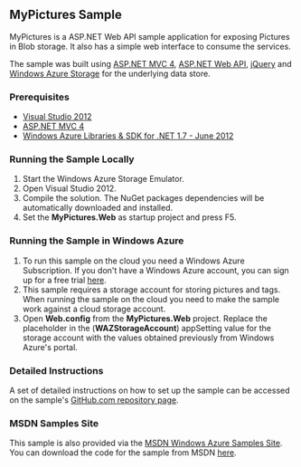 ## MyPictures Sample

MyPictures is a ASP.NET Web API sample application for exposing Pictures in Blob storage. It also has a simple web interface to consume the services.

The sample was built using [ASP.NET MVC 4](http://www.asp.net/mvc/mvc4), [ASP.NET Web API](http://www.asp.net/web-api), [jQuery](http://jquery.com/) and [Windows Azure Storage](http://www.windowsazure.com/en-us/home/features/storage/) for the underlying data store.

### Prerequisites
* [Visual Studio 2012](http://www.microsoft.com/visualstudio/11/)
* [ASP.NET MVC 4](http://www.asp.net/mvc/mvc4)
* [Windows Azure Libraries & SDK for .NET 1.7 - June 2012](http://www.windowsazure.com/en-us/develop/downloads/)

### Running the Sample Locally
1. Start the Windows Azure Storage Emulator.
2. Open Visual Studio 2012.
3. Compile the solution. The NuGet packages dependencies will be automatically downloaded and installed.
4. Set the **MyPictures.Web** as startup project and press F5.

### Running the Sample in Windows Azure
1. To run this sample on the cloud you need a Windows Azure Subscription. If you don't have a Windows Azure account, you can sign up for a free trial [here](http://bit.ly/windowsazuretrial).
2. This sample requires a storage account for storing pictures and tags. When running the sample on the cloud you need to make the sample work against a cloud storage account.
3. Open **Web.config** from the **MyPictures.Web** project. Replace the placeholder in the  (**WAZStorageAccount**) appSetting value for the storage account with the values obtained previously from Windows Azure's portal.

### Detailed Instructions ###
A set of detailed instructions on how to set up the sample can be accessed on the sample's [GitHub.com repository page](https://github.com/WindowsAzure-Samples/MyPictures/blob/master/SAMPLE.md "Detailed Sample Walk-through").

### MSDN Samples Site ###
This sample is also provided via the [MSDN Windows Azure Samples Site](http://code.msdn.microsoft.com/MyPictures-on-Windows-91bb3057). You can download the code for the sample from MSDN [here](http://code.msdn.microsoft.com/MyPictures-on-Windows-91bb3057/file/62175/2/MyPictures%20on%20Windows%20Azure%20Web%20Sites.zip). 